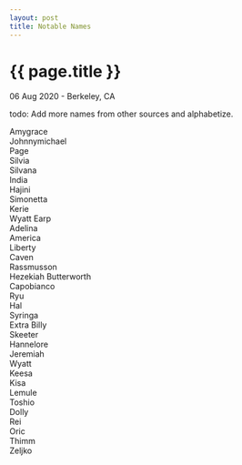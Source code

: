 ```yaml
---
layout: post
title: Notable Names
---
```


{{ page.title }}
================

<p class="meta">06 Aug 2020 - Berkeley, CA</p>

todo: Add more names from other sources and alphabetize.

Amygrace  
Johnnymichael  
Page  
Silvia  
Silvana  
India  
Hajini  
Simonetta  
Kerie  
Wyatt Earp  
Adelina  
America  
Liberty  
Caven  
Rassmusson  
Hezekiah Butterworth  
Capobianco  
Ryu  
Hal  
Syringa  
Extra Billy  
Skeeter  
Hannelore  
Jeremiah  
Wyatt  
Keesa  
Kisa  
Lemule  
Toshio  
Dolly  
Rei  
Oric  
Thimm  
Zeljko